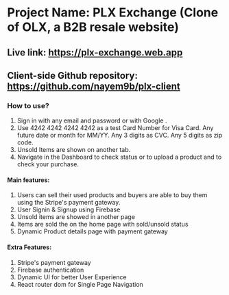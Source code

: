 # Project Name: PLX Exchange (Clone of OLX, a B2B resale website)

## Live link: https://plx-exchange.web.app 

## Client-side Github repository: https://github.com/nayem9b/plx-client


### How to use? 
1. Sign in with any email and password or with Google .
2. Use 4242 4242 4242 4242 as a test Card Number for Visa Card. Any future date or month for MM/YY. Any 3 digits as CVC. Any 5 digits as zip code.
3. Unsold Items are shown on another tab.
4. Navigate in the Dashboard to check status or to upload a product and to check your purchase.

#### Main features: 
1. Users can sell their used products and buyers are able to buy them using the Stripe's payment gateway. 
2. User Signin & Signup using Firebase 
3. Unsold items are showed in another page
4. Items are sold the on the home page with sold/unsold status
5. Dynamic Product details page with payment gateway

#### Extra Features: 
1. Stripe's payment gateway 
2. Firebase authentication 
3. Dynamic UI for better User Experience 
4. React router dom for Single Page Navigation 
